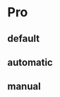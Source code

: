 # Pro

## default

<!-- note-overview-plugin
search: type:todo iscompleted:0 notebook:"default" tag:pro
fields: title, created_time, body, todo_due, tags
sort: created_time ASC
-->

## automatic

<!-- note-overview-plugin
search: type:todo iscompleted:0 notebook:"automatic" tag:pro
fields: title, created_time, body, todo_due, tags
sort: created_time ASC
update: automatic
-->

## manual

<!-- note-overview-plugin
search: type:todo iscompleted:0 notebook:"manual" tag:pro
fields: title, created_time, body, todo_due, tags
sort: created_time ASC
update: manual
-->
